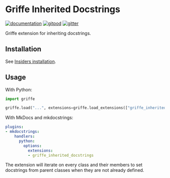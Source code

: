 # Griffe Inherited Docstrings

[![documentation](https://img.shields.io/badge/docs-mkdocs%20material-blue.svg?style=flat)](https://mkdocstrings.github.io/griffe-inherited-docstrings/)
[![gitpod](https://img.shields.io/badge/gitpod-workspace-blue.svg?style=flat)](https://gitpod.io/#https://github.com/mkdocstrings/griffe-inherited-docstrings)
[![gitter](https://badges.gitter.im/join%20chat.svg)](https://gitter.im/mkdocstrings/mkdocstrings)

Griffe extension for inheriting docstrings.

## Installation

See [Insiders installation](https://mkdocstrings.github.io/mkdocstrings/insiders/installation.md).

## Usage

With Python:

```python
import griffe

griffe.load("...", extensions=griffe.load_extensions(["griffe_inherited_docstrings"]))
```

With MkDocs and mkdocstrings:

```yaml
plugins:
- mkdocstrings:
    handlers:
      python:
        options:
          extensions:
          - griffe_inherited_docstrings
```

The extension will iterate on every class and their members
to set docstrings from parent classes when they are not already defined.
